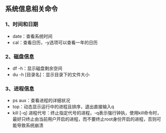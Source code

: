 ## 系统信息相关命令
### 1、时间和日期
- date：查看系统时间
- cal：查看日历，-y选项可以查看一年的日历
### 2、磁盘信息
- df -h：显示磁盘剩余空间
- du -h [目录名]：显示目录下的文件大小
### 3、进程信息
- ps aux：查看进程的详细状况
- top：动态显示运行中的进程且排序，退出直接输入q
- kill [-q] 进程代号：终止指定代号的进程，-q表示强行钟执，使用kill命令时，最好只终止由当前用户开启的进程，而不要终止root身份开启的进程，否则可能导致系统崩溃
